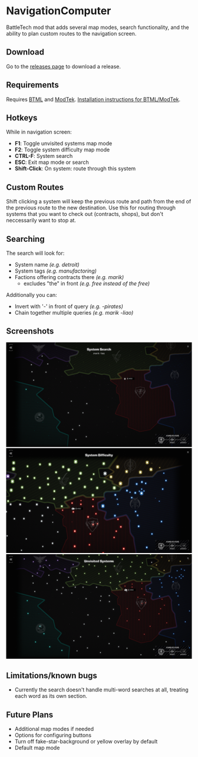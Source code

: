 # NavigationComputer
BattleTech mod that adds several map modes, search functionality, and the ability to plan custom routes to the navigation screen.
## Download
Go to the [releases page](https://github.com/BattletechModders/NavigationComputer/releases) to download a release.

## Requirements
Requires [BTML](https://github.com/BattletechModders/BattleTechModLoader/releases) and [ModTek](https://github.com/BattletechModders/ModTek/releases). [Installation instructions for BTML/ModTek](https://github.com/BattleTechModders/ModTek/wiki/The-Drop-Dead-Simple-Guide-to-Installing-BTML-&-ModTek-&-ModTek-mods).

## Hotkeys

While in navigation screen:

* **F1**: Toggle unvisited systems map mode
* **F2**: Toggle system difficulty map mode
* **CTRL-F**: System search
* **ESC**: Exit map mode or search
* **Shift-Click**: On system: route through this system 

## Custom Routes

Shift clicking a system will keep the previous route and path from the end of the previous route to the new destination. Use this for routing through systems that you want to check out (contracts, shops), but don't neccessarily want to stop at.

## Searching

The search will look for:

* System name *(e.g. detroit)*
* System tags *(e.g. manufactoring)*
* Factions offering contracts there *(e.g. marik)*
  * excludes "the" in front *(e.g. free instead of the free)*

Additionally you can:

* Invert with '-' in front of query *(e.g. -pirates)*
* Chain together multiple queries *(e.g. marik -liao)*

## Screenshots

![Search Functionality](Screenshots/search.png?raw=true "Title")
![Search Functionality](Screenshots/systemDifficulty.png?raw=true "Title")
![Search Functionality](Screenshots/unvisitedSystems.png?raw=true "Title")

## Limitations/known bugs

* Currently the search doesn't handle multi-word searches at all, treating each word as its own section.

## Future Plans

* Additional map modes if needed
* Options for configuring buttons
* Turn off fake-star-background or yellow overlay by default
* Default map mode
